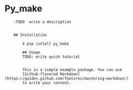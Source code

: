 # Py_make

        :TODO  write a description


        ## Installation

            $ pip isntall py_make

            ## Usage
            TODO: write quick tutorial 


            This is a simple example package. You can use
            [Github-flavored Markdown](https://guides.github.com/features/mastering-markdown/)
            to write your content.